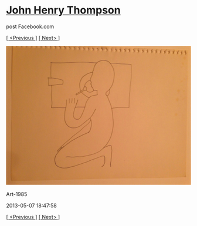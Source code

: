 # [John Henry Thompson](../README.md)
post Facebook.com

[[ <Previous ]](2013-05-20-1.md) [[ Next> ]](2013-05-07-2.md)

[![](../media/2013-05-07/Art-1985.jpg)](../README.md)

Art-1985

2013-05-07 18:47:58

[[ <Previous ]](2013-05-20-1.md) [[ Next> ]](2013-05-07-2.md)